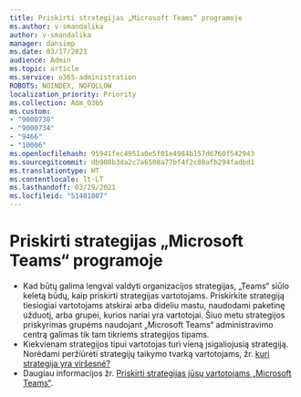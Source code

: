 ```yaml
---
title: Priskirti strategijas „Microsoft Teams“ programoje
ms.author: v-smandalika
author: v-smandalika
manager: dansimp
ms.date: 03/17/2021
audience: Admin
ms.topic: article
ms.service: o365-administration
ROBOTS: NOINDEX, NOFOLLOW
localization_priority: Priority
ms.collection: Adm_O365
ms.custom:
- "9000730"
- "9000734"
- "9466"
- "10006"
ms.openlocfilehash: 95941fec4951a0e5f01e4984b157d6760f542943
ms.sourcegitcommit: db908b3da2c7a6508a77bf4f2c80afb294fadbd1
ms.translationtype: HT
ms.contentlocale: lt-LT
ms.lasthandoff: 03/29/2021
ms.locfileid: "51401807"
---
```

# <a name="assign-policies-in-microsoft-teams"></a>Priskirti strategijas „Microsoft Teams“ programoje

- Kad būtų galima lengvai valdyti organizacijos strategijas, „Teams“ siūlo keletą būdų, kaip priskirti strategijas vartotojams. Priskirkite strategiją tiesiogiai vartotojams atskirai arba dideliu mastu, naudodami paketinę užduotį, arba grupei, kurios nariai yra vartotojai.  Šiuo metu strategijos priskyrimas grupėms naudojant „Microsoft Teams“ administravimo centrą galimas tik tam tikriems strategijos tipams. 
- Kiekvienam strategijos tipui vartotojas turi vieną įsigaliojusią strategiją. Norėdami peržiūrėti strategijų taikymo tvarką vartotojams, žr. [kuri strategija yra viršesnė?](https://docs.microsoft.com/microsoftteams/assign-policies#which-policy-takes-precedence)
- Daugiau informacijos žr. [Priskirti strategijas jūsų vartotojams „Microsoft Teams“](https://docs.microsoft.com/microsoftteams/assign-policies).
